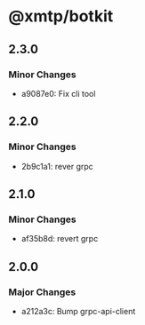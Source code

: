 # @xmtp/botkit

## 2.3.0

### Minor Changes

- a9087e0: Fix cli tool

## 2.2.0

### Minor Changes

- 2b9c1a1: rever grpc

## 2.1.0

### Minor Changes

- af35b8d: revert grpc

## 2.0.0

### Major Changes

- a212a3c: Bump grpc-api-client
